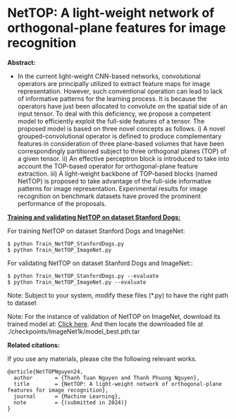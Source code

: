 # NetTOP: A light-weight network of orthogonal-plane features for image recognition

**Abstract:**

* In the current light-weight CNN-based networks, convolutional operators are
principally utilized to extract feature maps for image representation. However,
such conventional operation can lead to lack of informative patterns for the
learning process. It is because the operators have just been allocated to convolute on the spatial side of an input tensor. To deal with this deficiency, we
propose a competent model to efficiently exploit the full-side features of a tensor. The proposed model is based on three novel concepts as follows. i) A novel
grouped-convolutional operator is defined to produce complementary features in
consideration of three plane-based volumes that have been correspondingly partitioned subject to three orthogonal planes (TOP) of a given tensor. ii) An effective
perceptron block is introduced to take into account the TOP-based operator for
orthogonal-plane feature extraction. iii) A light-weight backbone of TOP-based
blocks (named NetTOP) is proposed to take advantage of the full-side informative patterns for image representation. Experimental results for image recognition
on benchmark datasets have proved the prominent performance of the proposals.

<u>**Training and validating NetTOP on dataset Stanford Dogs:**</u>

For training NetTOP on dataset Stanford Dogs and ImageNet:
```
$ python Train_NetTOP_StanfordDogs.py
$ python Train_NetTOP_ImageNet.py
```
For validating NetTOP on dataset Stanford Dogs and ImageNet::
```
$ python Train_NetTOP_StanfordDogs.py --evaluate
$ python Train_NetTOP_ImageNet.py --evaluate
```
Note: Subject to your system, modify these files (*.py) to have the right path to dataset

Note: For the instance of validation of NetTOP on ImageNet, download its trained model at: [Click here](https://drive.google.com/file/d/1BpoTBLcdAFwFVVv4dZJ5NxslqKcq5AQ8/view?usp=drive_link). And then locate the downloaded file at ./checkpoints/ImageNet1k/model_best.pth.tar

**Related citations:**

If you use any materials, please cite the following relevant works.

```
@article{NetTOPNguyen24,
  author       = {Thanh Tuan Nguyen and Thanh Phuong Nguyen},
  title        = {NetTOP: A light-weight network of orthogonal-plane features for image recognition},
  journal      = {Machine Learning},
  note         = {(submitted in 2024)}
}
```
